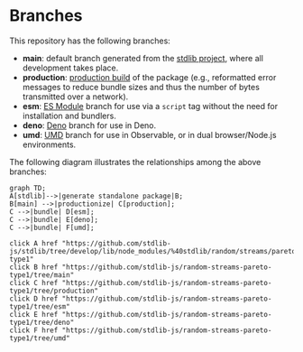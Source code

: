 <!--

@license Apache-2.0

Copyright (c) 2022 The Stdlib Authors.

Licensed under the Apache License, Version 2.0 (the "License");
you may not use this file except in compliance with the License.
You may obtain a copy of the License at

    http://www.apache.org/licenses/LICENSE-2.0

Unless required by applicable law or agreed to in writing, software
distributed under the License is distributed on an "AS IS" BASIS,
WITHOUT WARRANTIES OR CONDITIONS OF ANY KIND, either express or implied.
See the License for the specific language governing permissions and
limitations under the License.

-->

# Branches

This repository has the following branches:

-   **main**: default branch generated from the [stdlib project][stdlib-url], where all development takes place.
-   **production**: [production build][production-url] of the package (e.g., reformatted error messages to reduce bundle sizes and thus the number of bytes transmitted over a network).
-   **esm**: [ES Module][esm-url] branch for use via a `script` tag without the need for installation and bundlers.
-   **deno**: [Deno][deno-url] branch for use in Deno.
-   **umd**: [UMD][umd-url] branch for use in Observable, or in dual browser/Node.js environments.

The following diagram illustrates the relationships among the above branches:

```mermaid
graph TD;
A[stdlib]-->|generate standalone package|B;
B[main] -->|productionize| C[production];
C -->|bundle| D[esm];
C -->|bundle| E[deno];
C -->|bundle| F[umd];

click A href "https://github.com/stdlib-js/stdlib/tree/develop/lib/node_modules/%40stdlib/random/streams/pareto-type1"
click B href "https://github.com/stdlib-js/random-streams-pareto-type1/tree/main"
click C href "https://github.com/stdlib-js/random-streams-pareto-type1/tree/production"
click D href "https://github.com/stdlib-js/random-streams-pareto-type1/tree/esm"
click E href "https://github.com/stdlib-js/random-streams-pareto-type1/tree/deno"
click F href "https://github.com/stdlib-js/random-streams-pareto-type1/tree/umd"
```

[stdlib-url]: https://github.com/stdlib-js/stdlib/tree/develop/lib/node_modules/%40stdlib/random/streams/pareto-type1
[production-url]: https://github.com/stdlib-js/random-streams-pareto-type1/tree/production
[deno-url]: https://github.com/stdlib-js/random-streams-pareto-type1/tree/deno
[umd-url]: https://github.com/stdlib-js/random-streams-pareto-type1/tree/umd
[esm-url]: https://github.com/stdlib-js/random-streams-pareto-type1/tree/esm